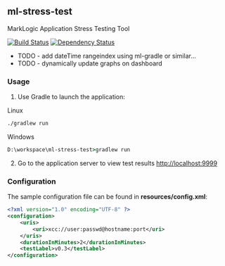 ## ml-stress-test

MarkLogic Application Stress Testing Tool

[![Build Status](https://travis-ci.org/ableasdale/ml-stress-test.svg?branch=master)](https://travis-ci.org/ableasdale/ml-stress-test)
[![Dependency Status](https://www.versioneye.com/user/projects/5870c49a3ab1480033d8c19d/badge.svg?style=flat)](https://www.versioneye.com/user/projects/5870c49a3ab1480033d8c19d)

- TODO - add dateTime rangeindex using ml-gradle or similar...
- TODO - dynamically update graphs on dashboard

### Usage

1. Use Gradle to launch the application:

Linux
```bash
./gradlew run
```

Windows
```cmd
D:\workspace\ml-stress-test>gradlew run
```

2. Go to the application server to view test results [http://localhost:9999](http://localhost:9999)

### Configuration

The sample configuration file can be found in **resources/config.xml**:

```xml
<?xml version="1.0" encoding="UTF-8" ?>
<configuration>
    <uris>
        <uri>xcc://user:passwd@hostname:port</uri>
    </uris>
    <durationInMinutes>2</durationInMinutes>
    <testLabel>v0.3</testLabel>
</configuration>
```